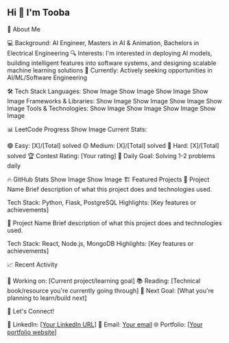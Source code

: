 ## Hi 👋 I'm Tooba

🚀 About Me

💻 Background: AI Engineer, Masters in AI & Animation, Bachelors in Electrical Engineering
🔍 Interests: I'm interested in deploying AI models, building intelligent features into software systems, and designing scalable machine learning solutions
🎯 Currently: Actively seeking opportunities in AI/ML/Software Engineering

🛠️ Tech Stack
Languages:
Show Image
Show Image
Show Image
Show Image
Frameworks & Libraries:
Show Image
Show Image
Show Image
Show Image
Tools & Technologies:
Show Image
Show Image
Show Image
Show Image

📊 LeetCode Progress
Show Image
Current Stats:

🟢 Easy: [X]/[Total] solved
🟡 Medium: [X]/[Total] solved
🔴 Hard: [X]/[Total] solved
🏆 Contest Rating: [Your rating]
🎯 Daily Goal: Solving 1-2 problems daily

🔥 GitHub Stats
Show Image
Show Image
🏗️ Featured Projects
🎯 Project Name
Brief description of what this project does and technologies used.

Tech Stack: Python, Flask, PostgreSQL
Highlights: [Key features or achievements]

🎯 Project Name
Brief description of what this project does and technologies used.

Tech Stack: React, Node.js, MongoDB
Highlights: [Key features or achievements]

📈 Recent Activity

🔨 Working on: [Current project/learning goal]
📚 Reading: [Technical book/resource you're currently going through]
🎯 Next Goal: [What you're planning to learn/build next]

🤝 Let's Connect!

💼 LinkedIn: [[Your LinkedIn URL](https://www.linkedin.com/in/tooba-rahimnia/)]
📧 Email: [Your email](trahimnia@gmail.com)
🌐 Portfolio: [[Your portfolio website](https://toobarahimnia.github.io/PersonalHub//)]

